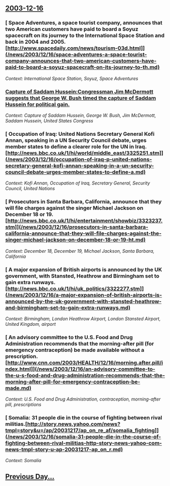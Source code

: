 ## [2003-12-16](/news/2003/12/16/index.md)

### [ Space Adventures, a space tourist company, announces that two American customers have paid to board a Soyuz spacecraft on its journey to the International Space Station and back in 2004 and 2005. [http://www.spacedaily.com/news/tourism-03d.html]](/news/2003/12/16/space-adventures-a-space-tourist-company-announces-that-two-american-customers-have-paid-to-board-a-soyuz-spacecraft-on-its-journey-to-th.md)
_Context: International Space Station, Soyuz, Space Adventures_

### [ Capture of Saddam Hussein:Congressman Jim McDermott suggests that George W. Bush timed the capture of Saddam Hussein for political gain. ](/news/2003/12/16/capture-of-saddam-hussein-pcongressman-jim-mcdermott-suggests-that-george-w-bush-timed-the-capture-of-saddam-hussein-for-political-gain.md)
_Context: Capture of Saddam Hussein, George W. Bush, Jim McDermott, Saddam Hussein, United States Congress_

### [ Occupation of Iraq: United Nations Secretary General Kofi Annan, speaking in a UN Security Council debate, urges member states to define a clearer role for the UN in Iraq. [http://news.bbc.co.uk/1/hi/world/middle_east/3325251.stm]](/news/2003/12/16/occupation-of-iraq-p-united-nations-secretary-general-kofi-annan-speaking-in-a-un-security-council-debate-urges-member-states-to-define-a.md)
_Context: Kofi Annan, Occupation of Iraq, Secretary General, Security Council, United Nations_

### [ Prosecutors in Santa Barbara, California, announce that they will file charges against the singer Michael Jackson on December 18 or 19. [http://news.bbc.co.uk/1/hi/entertainment/showbiz/3323237.stm]](/news/2003/12/16/prosecutors-in-santa-barbara-california-announce-that-they-will-file-charges-against-the-singer-michael-jackson-on-december-18-or-19-ht.md)
_Context: December 18, December 19, Michael Jackson, Santa Barbara, California_

### [ A major expansion of British airports is announced by the UK government, with Stansted, Heathrow and Birmingham set to gain extra runways. [http://news.bbc.co.uk/1/hi/uk_politics/3322277.stm]](/news/2003/12/16/a-major-expansion-of-british-airports-is-announced-by-the-uk-government-with-stansted-heathrow-and-birmingham-set-to-gain-extra-runways.md)
_Context: Birmingham, London Heathrow Airport, London Stansted Airport, United Kingdom, airport_

### [ An advisory committee to the U.S. Food and Drug Administration recommends that the morning-after pill (for emergency contraception) be made available without a prescription. [http://www.cnn.com/2003/HEALTH/12/16/morning.after.pill/index.html]](/news/2003/12/16/an-advisory-committee-to-the-u-s-food-and-drug-administration-recommends-that-the-morning-after-pill-for-emergency-contraception-be-made.md)
_Context: U.S. Food and Drug Administration, contraception, morning-after pill, prescriptions_

### [ Somalia: 31 people die in the course of fighting between rival militias.[http://story.news.yahoo.com/news?tmpl=story&u=/ap/20031217/ap_on_re_af/somalia_fighting]](/news/2003/12/16/somalia-31-people-die-in-the-course-of-fighting-between-rival-militias-http-story-news-yahoo-com-news-tmpl-story-u-ap-20031217-ap_on_r.md)
_Context: Somalia_

## [Previous Day...](/news/2003/12/15/index.md)

